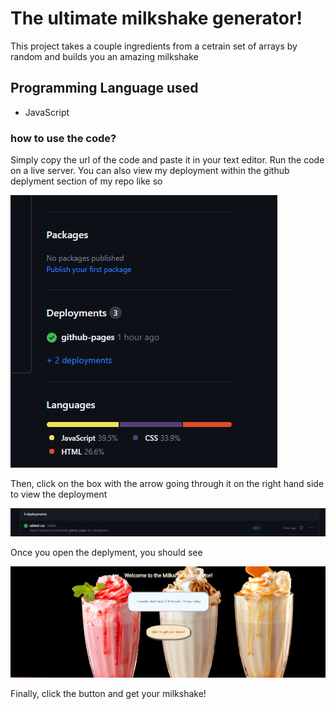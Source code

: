 # The ultimate milkshake generator! #

This project takes a couple ingredients from a cetrain set of arrays by random and builds you an amazing milkshake

## Programming Language used ##

* JavaScript

### how to use the code? ###

Simply copy the url of the code and paste it in your text editor. Run the code on a live server. You can also view my deployment within the github deplyment section of my repo like so

![Picture of deployment](./resources/imag/deplyment%20repo.png)

Then, click on the box with the arrow going through it on the right hand side to view the deployment

![pic to show what to click on](./resources/imag/Deployment%20page.png)

Once you open the deplyment, you should see 

![Pic of website](./resources/imag/pic%20of%20website.png)

Finally, click the button and get your milkshake!
